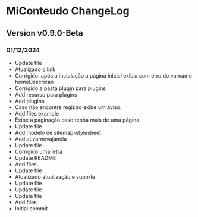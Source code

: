 # MiConteudo ChangeLog

## Version v0.9.0-Beta

### 01/12/2024

- Update file
- Atualizado o link
- Corrigido: após a instalação a página inicial exibia com erro do varname homeDescricao
- Corrigido a pasta plugin para plugins
- Add recurso para plugins
- Add plugins
- Caso não encontre registro exibe um aviso.
- Add files example
- Exibe a paginação caso tenha mais de uma página
- Update file
- Add modelo de sitemap-stylesheet
- Add ativarnovajanela
- Update file
- Corrigido uma letra
- Update README
- Add files
- Update file
- Atualizado atualização e suporte
- Update file
- Update file
- Update file
- Add files
- Initial commit
